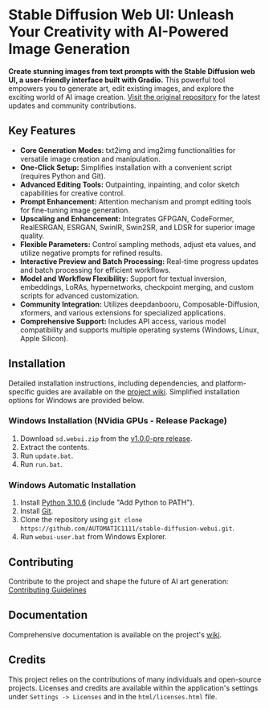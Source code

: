 # Stable Diffusion Web UI: Unleash Your Creativity with AI-Powered Image Generation

**Create stunning images from text prompts with the Stable Diffusion web UI, a user-friendly interface built with Gradio.** This powerful tool empowers you to generate art, edit existing images, and explore the exciting world of AI image creation.  [Visit the original repository](https://github.com/AUTOMATIC1111/stable-diffusion-webui) for the latest updates and community contributions.

## Key Features

*   **Core Generation Modes:**  txt2img and img2img functionalities for versatile image creation and manipulation.
*   **One-Click Setup:** Simplifies installation with a convenient script (requires Python and Git).
*   **Advanced Editing Tools:** Outpainting, inpainting, and color sketch capabilities for creative control.
*   **Prompt Enhancement:**  Attention mechanism and prompt editing tools for fine-tuning image generation.
*   **Upscaling and Enhancement:**  Integrates GFPGAN, CodeFormer, RealESRGAN, ESRGAN, SwinIR, Swin2SR, and LDSR for superior image quality.
*   **Flexible Parameters:**  Control sampling methods, adjust eta values, and utilize negative prompts for refined results.
*   **Interactive Preview and Batch Processing:** Real-time progress updates and batch processing for efficient workflows.
*   **Model and Workflow Flexibility:** Support for textual inversion, embeddings, LoRAs, hypernetworks, checkpoint merging, and custom scripts for advanced customization.
*   **Community Integration:**  Utilizes deepdanbooru, Composable-Diffusion, xformers, and various extensions for specialized applications.
*   **Comprehensive Support:** Includes API access, various model compatibility and supports multiple operating systems (Windows, Linux, Apple Silicon).

## Installation

Detailed installation instructions, including dependencies, and platform-specific guides are available on the [project wiki](https://github.com/AUTOMATIC1111/stable-diffusion-webui/wiki).  Simplified installation options for Windows are provided below.

### Windows Installation (NVidia GPUs - Release Package)

1.  Download `sd.webui.zip` from the [v1.0.0-pre release](https://github.com/AUTOMATIC1111/stable-diffusion-webui/releases/tag/v1.0.0-pre).
2.  Extract the contents.
3.  Run `update.bat`.
4.  Run `run.bat`.

### Windows Automatic Installation

1.  Install [Python 3.10.6](https://www.python.org/downloads/release/python-3106/) (include "Add Python to PATH").
2.  Install [Git](https://git-scm.com/download/win).
3.  Clone the repository using `git clone https://github.com/AUTOMATIC1111/stable-diffusion-webui.git`.
4.  Run `webui-user.bat` from Windows Explorer.

## Contributing

Contribute to the project and shape the future of AI art generation: [Contributing Guidelines](https://github.com/AUTOMATIC1111/stable-diffusion-webui/wiki/Contributing)

## Documentation

Comprehensive documentation is available on the project's [wiki](https://github.com/AUTOMATIC1111/stable-diffusion-webui/wiki).

## Credits

This project relies on the contributions of many individuals and open-source projects. Licenses and credits are available within the application's settings under `Settings -> Licenses` and in the `html/licenses.html` file.